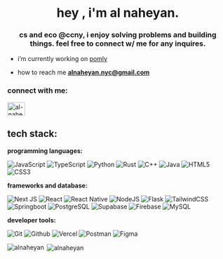 <h1 align="center">hey , i'm al naheyan.</h1>
<h3 align="center">cs and eco @ccny, i enjoy solving problems and building things. feel free to connect w/ me for any inquires.</h3>

-  i’m currently working on [pomly](https://github.com/AlNaheyan/pomly)

-  how to reach me **alnaheyan.nyc@gmail.com**

<h3 align="left">connect with me:</h3>
<p align="left">
<a href="https://linkedin.com/in/al-naheyan" target="blank"><img align="center" src="https://raw.githubusercontent.com/rahuldkjain/github-profile-readme-generator/master/src/images/icons/Social/linked-in-alt.svg" alt="al-naheyan" height="30" width="40" /></a>
</p>

## tech stack:
**programming languages:**

![JavaScript](https://img.shields.io/badge/javascript-%23323330.svg?style=for-the-badge&logo=javascript&logoColor=%23F7DF1E)
![TypeScript](https://img.shields.io/badge/typescript-%23007ACC.svg?style=for-the-badge&logo=typescript&logoColor=white)
![Python](https://img.shields.io/badge/python-3670A0?style=for-the-badge&logo=python&logoColor=ffdd54)
![Rust](https://img.shields.io/badge/rust-%23000000.svg?style=for-the-badge&logo=rust&logoColor=white)
![C++](https://img.shields.io/badge/c++-%2300599C.svg?style=for-the-badge&logo=c%2B%2B&logoColor=white)
![Java](https://img.shields.io/badge/Java-ED8B00?style=for-the-badge&logo=openjdk&logoColor=white)
![HTML5](https://img.shields.io/badge/html5-%23E34F26.svg?style=for-the-badge&logo=html5&logoColor=white)
![CSS3](https://img.shields.io/badge/CSS3-1572B6?style=for-the-badge&logo=css3&logoColor=white)

**frameworks and database:** 

![Next JS](https://img.shields.io/badge/Next-black?style=for-the-badge&logo=next.js&logoColor=white)
![React](https://img.shields.io/badge/react-%2320232a.svg?style=for-the-badge&logo=react&logoColor=%2361DAFB)
![React Native](https://img.shields.io/badge/React%20Native-%2361DAFB.svg?style=for-the-badge&logo=react&logoColor=black) 
![NodeJS](https://img.shields.io/badge/node.js-6DA55F?style=for-the-badge&logo=node.js&logoColor=white)
![Flask](https://img.shields.io/badge/Flask-000000?style=for-the-badge&logo=Flask&logoColor=white)
![TailwindCSS](https://img.shields.io/badge/tailwindcss-%2338B2AC.svg?style=for-the-badge&logo=tailwind-css&logoColor=white)
![Springboot](https://img.shields.io/badge/Spring%20Boot-6DB33F?style=for-the-badge&logo=springboot&logoColor=white)
![PostgreSQL](https://img.shields.io/badge/postgresql-4169e1?style=for-the-badge&logo=postgresql&logoColor=white)
![Supabase](https://img.shields.io/badge/Supabase-3ECF8E?style=for-the-badge&logo=supabase&logoColor=white)
![Firebase](https://img.shields.io/badge/Firebase-039BE5?style=for-the-badge&logo=Firebase&logoColor=white)
![MySQL](https://img.shields.io/badge/-SQL-000?&logo=MySQL&logoColor=4479A1)

**developer tools:**  

![Git](https://img.shields.io/badge/GIT-E44C30?style=for-the-badge&logo=git&logoColor=white)
![Github](https://img.shields.io/badge/GitHub-100000?style=for-the-badge&logo=github&logoColor=white)
![Vercel](https://img.shields.io/badge/vercel-%23000000.svg?style=for-the-badge&logo=vercel&logoColor=white)
![Postman](https://img.shields.io/badge/Postman-FF6C37?style=for-the-badge&logo=Postman&logoColor=white)
![Figma](https://img.shields.io/badge/figma-%23F24E1E.svg?style=for-the-badge&logo=figma&logoColor=white)

<p><img align="left" src="https://github-readme-stats.vercel.app/api/top-langs?username=alnaheyan&show_icons=true&theme=tokyonight&locale=en&layout=compact" alt="alnaheyan" /></p>
<p>&nbsp;<img align="center" src="https://github-readme-stats.vercel.app/api?username=alnaheyan&show_icons=true&theme=tokyonight&locale=en" alt="alnaheyan" /></p>

